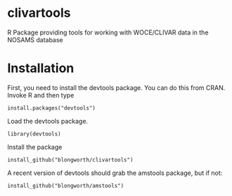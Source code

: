 # clivartools
R Package providing tools for working with WOCE/CLIVAR data in the NOSAMS database

# Installation

First, you need to install the devtools package. You can do this from CRAN. Invoke R and then type
```
install.packages("devtools")
```
Load the devtools package.
```
library(devtools)
```
Install the package
```
install_github("blongworth/clivartools")
```

A recent version of devtools should grab the amstools package, but if not:
```
install_github("blongworth/amstools")
```
